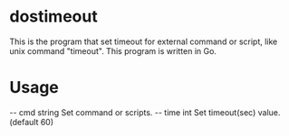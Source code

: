 # dostimeout
This is the program that set timeout for external command or script, like unix command "timeout". 
This program is written in Go.

# Usage

-- cmd string
        Set command or scripts.
-- time int
        Set timeout(sec) value. (default 60)
